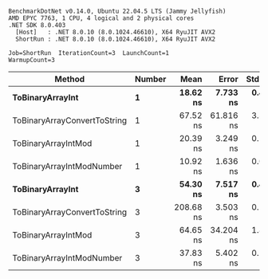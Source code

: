 ```

BenchmarkDotNet v0.14.0, Ubuntu 22.04.5 LTS (Jammy Jellyfish)
AMD EPYC 7763, 1 CPU, 4 logical and 2 physical cores
.NET SDK 8.0.403
  [Host]   : .NET 8.0.10 (8.0.1024.46610), X64 RyuJIT AVX2
  ShortRun : .NET 8.0.10 (8.0.1024.46610), X64 RyuJIT AVX2

Job=ShortRun  IterationCount=3  LaunchCount=1  
WarmupCount=3  

```
| Method                       | Number | Mean      | Error     | StdDev   | Min       | Max       | Gen0   | Allocated |
|----------------------------- |------- |----------:|----------:|---------:|----------:|----------:|-------:|----------:|
| **ToBinaryArrayInt**             | **1**      |  **18.62 ns** |  **7.733 ns** | **0.424 ns** |  **18.27 ns** |  **19.09 ns** | **0.0004** |      **32 B** |
| ToBinaryArrayConvertToString | 1      |  67.52 ns | 61.816 ns | 3.388 ns |  65.14 ns |  71.40 ns | 0.0011 |      96 B |
| ToBinaryArrayIntMod          | 1      |  20.39 ns |  3.249 ns | 0.178 ns |  20.20 ns |  20.55 ns | 0.0004 |      32 B |
| ToBinaryArrayIntModNumber    | 1      |  10.92 ns |  1.636 ns | 0.090 ns |  10.87 ns |  11.03 ns | 0.0004 |      32 B |
| **ToBinaryArrayInt**             | **3**      |  **54.30 ns** |  **7.517 ns** | **0.412 ns** |  **53.94 ns** |  **54.75 ns** | **0.0011** |      **96 B** |
| ToBinaryArrayConvertToString | 3      | 208.68 ns |  3.503 ns | 0.192 ns | 208.46 ns | 208.80 ns | 0.0033 |     296 B |
| ToBinaryArrayIntMod          | 3      |  64.65 ns | 34.204 ns | 1.875 ns |  62.62 ns |  66.31 ns | 0.0011 |      96 B |
| ToBinaryArrayIntModNumber    | 3      |  37.83 ns |  5.402 ns | 0.296 ns |  37.52 ns |  38.11 ns | 0.0011 |      96 B |
